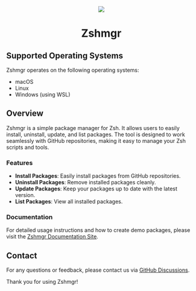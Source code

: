<div align="center">
    <img src="https://zshmgr.vercel.app/favicon/favicon.ico"/>
    <h1>Zshmgr</h1>
</div>

## Supported Operating Systems

Zshmgr operates on the following operating systems:

- macOS
- Linux
- Windows (using WSL)

## Overview

Zshmgr is a simple package manager for Zsh. It allows users to easily install, uninstall, update, and list packages. The tool is designed to work seamlessly with GitHub repositories, making it easy to manage your Zsh scripts and tools.

### Features

- **Install Packages**: Easily install packages from GitHub repositories.
- **Uninstall Packages**: Remove installed packages cleanly.
- **Update Packages**: Keep your packages up to date with the latest version.
- **List Packages**: View all installed packages.

### Documentation

For detailed usage instructions and how to create demo packages, please visit the [Zshmgr Documentation Site](https://zshmgr.vercel.app).

## Contact

For any questions or feedback, please contact us via [GitHub Discussions](https://github.com/Fun117/zshmgr/discussions).

Thank you for using Zshmgr!
